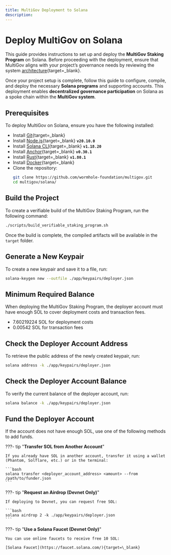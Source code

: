 ```yaml
---
title: MultiGov Deployment to Solana
description: 
---
```


# Deploy MultiGov on Solana  

This guide provides instructions to set up and deploy the **MultiGov Staking Program** on Solana. Before proceeding with the deployment, ensure that MultiGov aligns with your project’s governance needs by reviewing the system [architecture](/docs/learn/governance/architecture/){target=\_blank}.  

Once your project setup is complete, follow this guide to configure, compile, and deploy the necessary **Solana programs** and supporting accounts. This deployment enables **decentralized governance participation** on Solana as a spoke chain within the **MultiGov system**.  

## Prerequisites 

To deploy MultiGov on Solana, ensure you have the following installed:  

 - Install [Git](https://git-scm.com/downloads){target=\_blank}  
 - Install [Node.js](https://nodejs.org/){target=\_blank} **`v20.10.0`**
 - Install [Solana CLI](https://docs.solana.com/cli/install-solana-cli){target=\_blank} **`v1.18.20`**
 - Install [Anchor](https://www.anchor-lang.com/docs/installation){target=\_blank} **`v0.30.1`**
 - Install [Rust](https://www.rust-lang.org/tools/install){target=\_blank} **`v1.80.1`**
 - Install [Docker](https://www.docker.com/get-started/){target=\_blank}
 - Clone the repository:  
    ```bash
    git clone https://github.com/wormhole-foundation/multigov.git  
    cd multigov/solana/
    ```

## Build the Project

To create a verifiable build of the MultiGov Staking Program, run the following command:    

```bash
./scripts/build_verifiable_staking_program.sh
```

Once the build is complete, the compiled artifacts will be available in the `target` folder.

## Generate a New Keypair  

To create a new keypair and save it to a file, run:  

```bash
solana-keygen new --outfile ./app/keypairs/deployer.json
```

## Minimum Required Balance
When deploying the MultiGov Staking Program, the deployer account must have enough SOL to cover deployment costs and transaction fees.

 - 7.60219224 SOL for deployment costs
 - 0.00542 SOL for transaction fees

## Check the Deployer Account Address  

To retrieve the public address of the newly created keypair, run:  

```bash
solana address -k ./app/keypairs/deployer.json
```

## Check the Deployer Account Balance  

To verify the current balance of the deployer account, run:  

```bash
solana balance -k ./app/keypairs/deployer.json
```

## Fund the Deployer Account  

If the account does not have enough SOL, use one of the following methods to add funds.  

???- tip "**Transfer SOL from Another Account**"  

    If you already have SOL in another account, transfer it using a wallet (Phantom, Solflare, etc.) or in the terminal:  

    ```bash
    solana transfer <deployer_account_address> <amount> --from /path/to/funder.json
    ```

???- tip "**Request an Airdrop (Devnet Only)**"  

    If deploying to Devnet, you can request free SOL: 

    ```bash
    solana airdrop 2 -k ./app/keypairs/deployer.json
    ```

???- tip "**Use a Solana Faucet (Devnet Only)**"  

    You can use online faucets to receive free 10 SOL:

    [Solana Faucet](https://faucet.solana.com/){target=\_blank}

